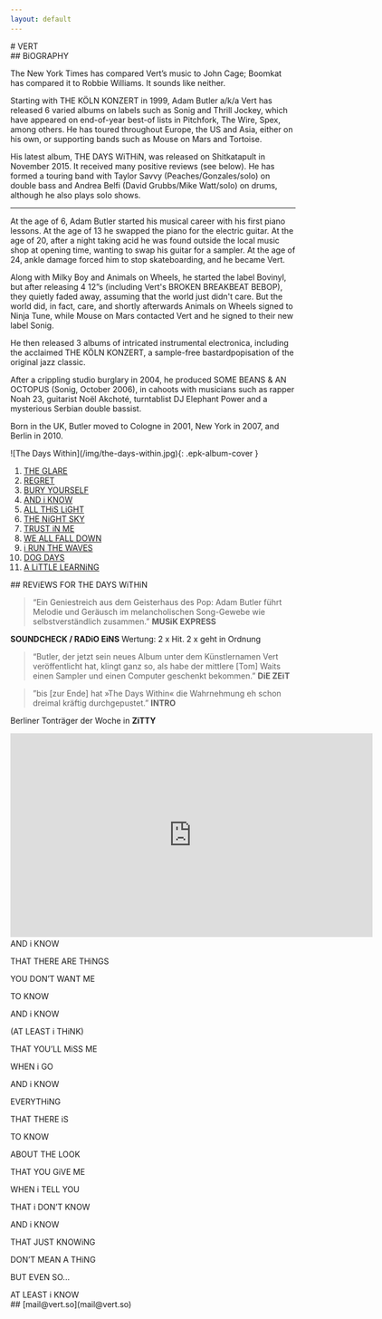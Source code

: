 ```yaml
---
layout: default
---
```


<section class="epk epk-intro">
# VERT
</section>

<section class="epk epk-bio">
## BiOGRAPHY

The New York Times has compared Vert’s music to John Cage; Boomkat has compared it to Robbie Williams. It sounds like neither.

Starting with THE KÖLN KONZERT in 1999, Adam Butler a/k/a Vert has released 6 varied albums on labels such as Sonig and Thrill Jockey, which have appeared on end-of-year best-of lists in Pitchfork, The Wire, Spex, among others. He has toured throughout Europe, the US and Asia, either on his own, or supporting bands such as Mouse on Mars and Tortoise.

His latest album, THE DAYS WiTHiN, was released on Shitkatapult in November 2015. It received many positive reviews (see below). He has formed a touring band with Taylor Savvy (Peaches/Gonzales/solo) on double bass and Andrea Belfi (David Grubbs/Mike Watt/solo) on drums, although he also plays solo shows.

---

At the age of 6, Adam Butler started his musical career with his first piano lessons. At the age of 13 he swapped the piano for the electric guitar. At the age of 20, after a night taking acid he was found outside the local music shop at opening time, wanting to swap his guitar for a sampler. At the age of 24, ankle damage forced him to stop skateboarding, and he became Vert.

Along with Milky Boy and Animals on Wheels, he started the label Bovinyl, but after releasing 4 12”s (including Vert's BROKEN BREAKBEAT BEBOP), they quietly faded away, assuming that the world just didn't care. But the world did, in fact, care, and shortly afterwards Animals on Wheels signed to Ninja Tune, while Mouse on Mars contacted Vert and he signed to their new label Sonig.

He then released 3 albums of intricated instrumental electronica, including the acclaimed THE KÖLN KONZERT, a sample-free bastardpopisation of the original jazz classic.

After a crippling studio burglary in 2004, he produced SOME BEANS & AN OCTOPUS (Sonig, October 2006), in cahoots with musicians such as rapper Noah 23, guitarist Noël Akchoté, turntablist DJ Elephant Power and a mysterious Serbian double bassist.

Born in the UK, Butler moved to Cologne in 2001, New York in 2007, and Berlin in 2010.
</section>
<section class="epk epk-album">
![The Days Within](/img/the-days-within.jpg){: .epk-album-cover }

<div class="audio-player" id="wrapper">
  <audio preload></audio>
  <ol>
    <li><a href="#" data-src="https://s3.eu-central-1.amazonaws.com/vert/mp3/fd78fg6fds876gdfygfd8syvdfs8dsvf7vysd9vydfs.mp3">THE GLARE</a></li>
    <li><a href="#" data-src="https://s3.eu-central-1.amazonaws.com/vert/mp3/fasdf67s7da86fds7a6f8d9sa6f98as7d6f78sda6.mp3">REGRET</a></li>
    <li><a href="#" data-src="https://s3.eu-central-1.amazonaws.com/vert/mp3/87n6st76hsd6gf9d6gfd6vdsvfv6df6vf8d6df6ddfs.mp3">BURY YOURSELF</a></li>
    <li><a href="#" data-src="https://s3.eu-central-1.amazonaws.com/vert/mp3/as8d7f6sad976fasd6fsda6f9sdaf67asdf78as0d7f.mp3">AND i KNOW</a></li>
    <li><a href="#" data-src="https://s3.eu-central-1.amazonaws.com/vert/mp3/a6fad7s6fads876fdsa86fasdf8sd76f8das6f6s9s8.mp3">ALL THiS LiGHT</a></li>
    <li><a href="#" data-src="https://s3.eu-central-1.amazonaws.com/vert/mp3/a89d7sf6adsf6dsf6sda7f69asd76f97sd6f78sd6f.mp3">THE NiGHT SKY</a></li>
    <li><a href="#" data-src="https://s3.eu-central-1.amazonaws.com/vert/mp3/ad8fads7fds9a8f709sad87fds7f89ads7f08a9sd7.mp3">TRUST iN ME</a></li>
    <li><a href="#" data-src="https://s3.eu-central-1.amazonaws.com/vert/mp3/as89df8asd7f08ds7af98asd7f98asd7f876sdads.mp3">WE ALL FALL DOWN</a></li>
    <li><a href="#" data-src="https://s3.eu-central-1.amazonaws.com/vert/mp3/sdafasd7f90ads87fdsa7f87ds6f876asd76f78asdf.mp3">i RUN THE WAVES</a></li>
    <li><a href="#" data-src="https://s3.eu-central-1.amazonaws.com/vert/mp3/7sdf76asdf6asd7896f7asd6f876ds87f6a89s7d6f.mp3">DOG DAYS</a></li>
    <li><a href="#" data-src="https://s3.eu-central-1.amazonaws.com/vert/mp3/fasd6f786sad7f6asd6fasd9876f7sd6gdfg76hfghf.mp3">A LiTTLE LEARNiNG</a></li>
  </ol>
</div>
</section>
<section class="epk epk-reviews">
## REViEWS FOR THE DAYS WiTHiN

> “Ein Geniestreich aus dem Geisterhaus des Pop: Adam Butler führt Melodie und Geräusch im melancholischen Song-Gewebe wie selbstverständlich zusammen.”
**MUSiK EXPRESS**

**SOUNDCHECK / RADiO EiNS** Wertung: 2 x Hit. 2 x geht in Ordnung

> “Butler, der jetzt sein neues Album unter dem Künstlernamen Vert veröffentlicht hat, klingt ganz so, als habe der mittlere [Tom] Waits einen Sampler und einen Computer geschenkt bekommen.”
**DiE ZEiT**

> ”bis [zur Ende] hat »The Days Within« die Wahrnehmung eh schon dreimal kräftig durchgepustet.”
**INTRO**

Berliner Tonträger der Woche in **ZiTTY**
</section>

<section class="full-height section-3">
  <div class="video-container">
  <iframe width="640" height="360" src="https://www.youtube.com/embed/jAUArgTA-08?showinfo=0" frameborder="0" allowfullscreen></iframe>
  </div>
  <div class="and-i-know">
  <div class="verse verse__visible">
AND i KNOW

THAT THERE ARE THiNGS

YOU DON’T WANT ME

TO KNOW
  </div>
  <div class="verse">
AND i KNOW

(AT LEAST i THiNK)

THAT YOU’LL MiSS ME

WHEN i GO
  </div>
  <div class="verse">
AND i KNOW

EVERYTHiNG

THAT THERE iS

TO KNOW
  </div>
  <div class="verse">
ABOUT THE LOOK

THAT YOU GiVE ME

WHEN i TELL YOU

THAT i DON’T KNOW
  </div>
  <div class="verse">
AND i KNOW

THAT JUST KNOWiNG

DON’T MEAN A THiNG

BUT EVEN SO...
  </div>
  <div class="verse">
AT LEAST i KNOW
  </div>
  </div>
</section>
<section class="epk epk-contact">
## [mail@vert.so](mail@vert.so)
</section>


